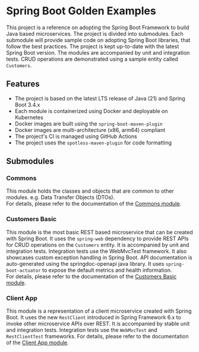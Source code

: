 # Spring Boot Golden Examples

This project is a reference on adopting the Spring Boot Framework to build Java based microservices.
The project is divided into submodules. Each submodule will provide sample code on adopting Spring Boot libraries, that
follow the best practices. The project is kept up-to-date with the latest Spring Boot version. The modules are 
accompanied by unit and integration tests. CRUD operations are demonstrated using a sample entity called `Customers`.

## Features
* The project is based on the latest LTS release of Java (21) and Spring Boot 3.4.x
* Each module is containerized using Docker and deployable on Kubernetes
* Docker images are built using the `spring-boot-maven-plugin`
* Docker images are multi-architecture (x86, arm64) compliant
* The project's CI is managed using GitHub Actions
* The project uses the `spotless-maven-plugin` for code formatting


## Submodules

### Commons
This module holds the classes and objects that are common to other modules. e.g. Data Transfer Objects (DTOs).  
For details, please refer to the documentation of the [Commons module](common/README.md).

### Customers Basic
This module is the most basic REST based microservice that can be created with Spring Boot. It uses the `spring-web` 
dependency to provide REST APIs for CRUD operations on the `Customers` entity. It is accompanied by unit and 
integration tests. Integration tests use the WebMvcTest framework. It also showcases custom exception handling in 
Spring Boot. API documentation is auto-generated using the springdoc-openapi java library. It uses `spring-boot-actuator` 
to expose the default metrics and health information.  
For details, please refer to the documentation of the [Customers Basic module](customers-basic/README.md).

### Client App

This module is a representation of a client microservice created with Spring Boot. It uses the new `RestClient` introduced
in Spring Framework 6.x to invoke other microservice APIs over REST. It is accompanied by stable unit and integration tests. Integration tests use the `WebMvcTest` and `RestClientTest` frameworks.
For details, please refer to the documentation of the [Client App module](client-app/README.md).